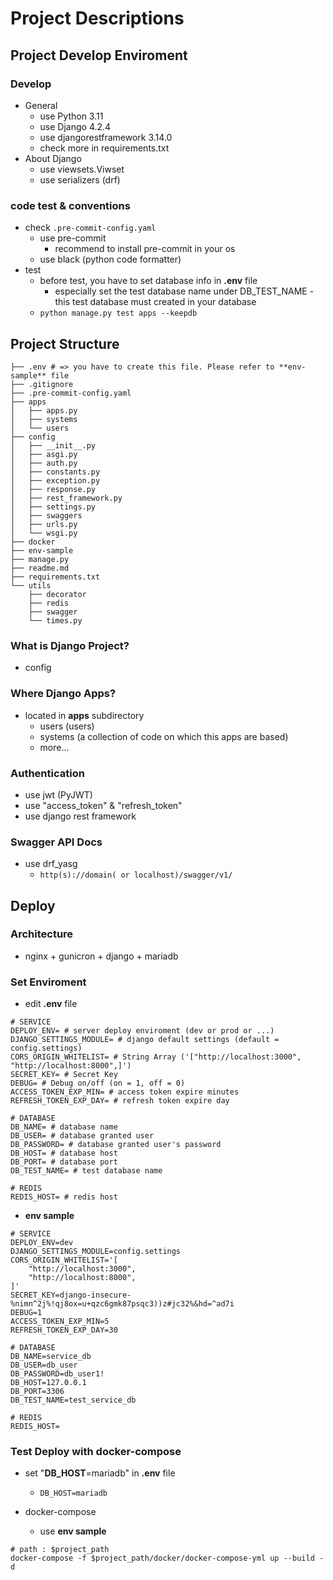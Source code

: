 # Project Descriptions
## Project Develop Enviroment
### Develop
- General 
  - use Python 3.11
  - use Django 4.2.4
  - use djangorestframework 3.14.0
  - check more in requirements.txt
- About Django
  - use viewsets.Viwset
  - use serializers (drf)
### code test & conventions
  - check ```.pre-commit-config.yaml```
    - use pre-commit
      - recommend to install pre-commit in your os
    - use black (python code formatter)
  - test
    - before test, you have to set database info in **.env** file
      - especially set the test database name under DB_TEST_NAME - this test database must created in your database
    - ```python manage.py test apps --keepdb```
## Project Structure
```
├── .env # => you have to create this file. Please refer to **env-sample** file
├── .gitignore
├── .pre-commit-config.yaml
├── apps
│   ├── apps.py
│   ├── systems
│   └── users
├── config
│   ├── __init__.py
│   ├── asgi.py
│   ├── auth.py
│   ├── constants.py
│   ├── exception.py
│   ├── response.py
│   ├── rest_framework.py
│   ├── settings.py
│   ├── swaggers
│   ├── urls.py
│   └── wsgi.py
├── docker
├── env-sample
├── manage.py
├── readme.md
├── requirements.txt
└── utils
    ├── decorator
    ├── redis
    ├── swagger
    └── times.py

```
### What is Django Project?
- config
### Where Django Apps?
- located in **apps** subdirectory
  - users (users)
  - systems (a collection of code on which this apps are based)
  - more...
### Authentication
- use jwt (PyJWT)
- use "access_token" & "refresh_token"
- use django rest framework
### Swagger API Docs
- use drf_yasg
  - ```http(s)://domain( or localhost)/swagger/v1/```

## Deploy
### Architecture
- nginx + gunicron + django + mariadb
### Set Enviroment
- edit **.env** file
```
# SERVICE
DEPLOY_ENV= # server deploy enviroment (dev or prod or ...)
DJANGO_SETTINGS_MODULE= # django default settings (default = config.settings)
CORS_ORIGIN_WHITELIST= # String Array ('["http://localhost:3000", "http://localhost:8000",]')
SECRET_KEY= # Secret Key
DEBUG= # Debug on/off (on = 1, off = 0)
ACCESS_TOKEN_EXP_MIN= # access token expire minutes
REFRESH_TOKEN_EXP_DAY= # refresh token expire day

# DATABASE
DB_NAME= # database name
DB_USER= # database granted user
DB_PASSWORD= # database granted user's password
DB_HOST= # database host
DB_PORT= # database port
DB_TEST_NAME= # test database name

# REDIS
REDIS_HOST= # redis host
```

- **env sample**
```
# SERVICE
DEPLOY_ENV=dev
DJANGO_SETTINGS_MODULE=config.settings
CORS_ORIGIN_WHITELIST='[
    "http://localhost:3000",
    "http://localhost:8000",
]'
SECRET_KEY=django-insecure-%nimn^2j%!qj8ox=u+qzc6gmk87psqc3))z#jc32%&hd=^ad7i
DEBUG=1
ACCESS_TOKEN_EXP_MIN=5
REFRESH_TOKEN_EXP_DAY=30

# DATABASE
DB_NAME=service_db
DB_USER=db_user
DB_PASSWORD=db_user1!
DB_HOST=127.0.0.1
DB_PORT=3306
DB_TEST_NAME=test_service_db

# REDIS
REDIS_HOST=
```


### Test Deploy with docker-compose

- set "**DB_HOST**=mariadb" in **.env** file
  - ```DB_HOST=mariadb```


- docker-compose
  - use **env sample**
```
# path : $project_path
docker-compose -f $project_path/docker/docker-compose-yml up --build -d
```

